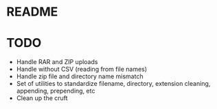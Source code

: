 # README

# TODO

* Handle RAR and ZIP uploads
* Handle without CSV (reading from file names)
* Handle zip file and directory name mismatch
* Set of utilities to standardize filename, directory, extension cleaning, appending, prepending, etc
* Clean up the cruft